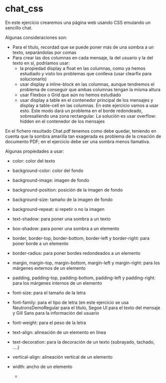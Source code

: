 # chat_css
En este ejercicio crearemos una página web usando CSS emulando un sencillo chat.

Algunas consideraciones son:
- Para el título, recordad que se puede poner más de una sombra a un texto, separándolas por comas
- Para crear las dos columnas en cada mensaje, la del usuario y la del texto en sí, podríamos usar:
  -  la propiedad display a float en las columnas, como ya hemos estudiado y visto los problemas que conlleva (usar clearfix para solucionarlo)
  -  usar display a inline-block en las columnas, aunque tendremos el problema de conseguir que ambas columnas tengan la misma altura
  -  usar Flexbox o Grid que aún no hemos estudiado
  -  usar display a table en el contenedor principal de los mensajes y display a table-cell en las columnas. En este ejercicio vamos a usar esto. Este modo dará un problema en el borde redondeado, sobresaliendo una zona rectangular. La solución es usar overflow: hidden en el contenedor de los mensajes
 

En el fichero resultado Chat.pdf tenemos como debe quedar, teniendo en cuenta que la sombra amarilla tan exagerada es problema de la creación de documento PDF; en el ejercicio debe ser una sombra menos llamativa.

Algunas propiedades a usar:
- color: color del texto
- background-color: color del fondo
- background-image: imagen de fondo
- background-position: posición de la imagen de fondo
- background-size: tamaño de la imagen de fondo
- background-repeat: si repetir o no la imagen
- text-shadow: para poner una sombra a un texto
- box-shadow: para poner una sombra a un elemento
- border, border-top, border-bottom, border-left y border-right: para poner borde a un elemento
- border-radius: para poner bordes redondeados a un elemento
- margin, margin-top, margin-bottom, margin-left y margin-right: para los márgenes externos de un elemento
- padding, padding-top, padding-bottom, padding-left y padding-right: para los márgenes internos de un elemento
- font-size: para el tamaño de la letra
- font-family: para el tipo de letra (en este ejercicio se usa NeutronsDemoRegular para el título, Segoe UI para el texto del mensaje y Gill Sans para la información del usuario
- font-weight: para el peso de la letra
- text-align: alineación de un elemento en línea
- text-decoration: para la decoración de un texto (subrayado, tachado, ....)
- vertical-align: alineación vertical de un elemento
- width: ancho de un elemento

  - 
